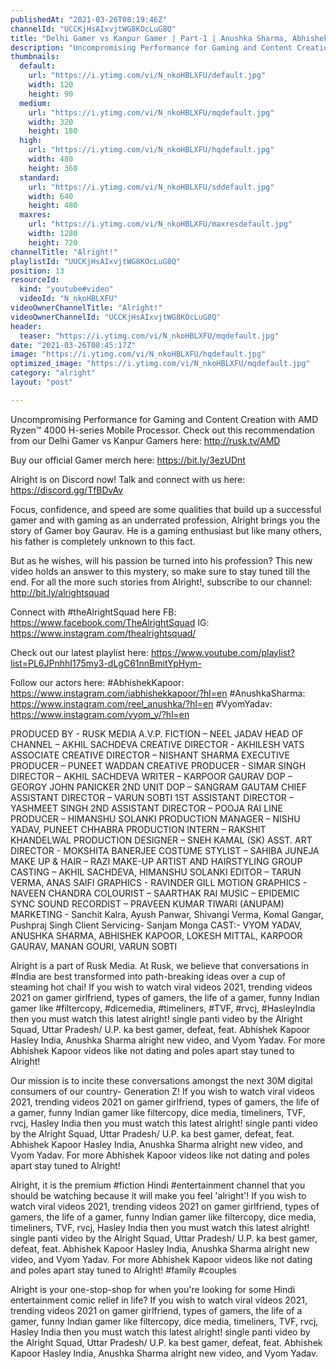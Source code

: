 ```yaml
---
publishedAt: "2021-03-26T08:19:46Z"
channelId: "UCCKjHsAIxvjtWG8KOcLuG8Q"
title: "Delhi Gamer vs Kanpur Gamer | Part-1 | Anushka Sharma, Abhishek Kapoor & Vyom Yadav | Alright!"
description: "Uncompromising Performance for Gaming and Content Creation with AMD Ryzen™️ 4000 H-series Mobile Processor. Check out this recommendation from our Delhi Gamer vs Kanpur Gamers here: http://rusk.tv/AMD\n\nBuy our official Gamer merch here: https://bit.ly/3ezUDnt\n\nAlright is on Discord now! Talk and connect with us here: https://discord.gg/TfBDvAv\n\nFocus, confidence, and speed are some qualities that build up a successful gamer and with gaming as an underrated profession, Alright brings you the story of Gamer boy Gaurav. He is a gaming enthusiast but like many others, his father is completely unknown to this fact.\n\nBut as he wishes, will his passion be turned into his profession? This new video holds an answer to this mystery, so make sure to stay tuned till the end. For all the more such stories from Alright!, subscribe to our channel: http://bit.ly/alrightsquad\n\nConnect with #theAlrightSquad here\nFB: https://www.facebook.com/TheAlrightSquad\nIG: https://www.instagram.com/thealrightsquad/\n\nCheck out our latest playlist here: https://www.youtube.com/playlist?list=PL6JPnhhI175my3-dLgC61nnBmitYpHym-\n\nFollow our actors here:\n#AbhishekKapoor: https://www.instagram.com/iabhishekkapoor/?hl=en\n#AnushkaSharma: https://www.instagram.com/reel_anushka/?hl=en\n#VyomYadav: https://www.instagram.com/vyom_y/?hl=en\n\nPRODUCED BY - RUSK MEDIA\nA.V.P. FICTION – NEEL JADAV\nHEAD OF CHANNEL – AKHIL SACHDEVA\nCREATIVE DIRECTOR - AKHILESH VATS\nASSOCIATE CREATIVE DIRECTOR – NISHANT SHARMA\nEXECUTIVE PRODUCER – PUNEET WADDAN\nCREATIVE PRODUCER - SIMAR SINGH\nDIRECTOR – AKHIL SACHDEVA\nWRITER – KARPOOR GAURAV\nDOP –  GEORGY JOHN PANICKER\n2ND UNIT DOP – SANGRAM GAUTAM\nCHIEF ASSISTANT DIRECTOR – VARUN SOBTI\n1ST ASSISTANT DIRECTOR – YASHMEET SINGH\n2ND ASSISTANT DIRECTOR – POOJA RAI\nLINE PRODUCER – HIMANSHU SOLANKI\nPRODUCTION MANAGER – NISHU YADAV, PUNEET CHHABRA\nPRODUCTION INTERN – RAKSHIT KHANDELWAL\nPRODUCTION DESIGNER – SNEH KAMAL (SK)\nASST. ART DIRECTOR - MOKSHITA  BANERJEE\nCOSTUME STYLIST – SAHIBA JUNEJA\nMAKE UP & HAIR – RAZI MAKE-UP ARTIST AND HAIRSTYLING GROUP \nCASTING – AKHIL SACHDEVA, HIMANSHU SOLANKI\nEDITOR – TARUN VERMA, ANAS SAIFI\nGRAPHICS - RAVINDER GILL\nMOTION GRAPHICS - NAVEEN CHANDRA\nCOLOURIST – SAARTHAK RAI\nMUSIC – EPIDEMIC\nSYNC SOUND RECORDIST – PRAVEEN KUMAR TIWARI (ANUPAM)\nMARKETING -  Sanchit Kalra, Ayush Panwar, Shivangi Verma, Komal Gangar, Pushpraj Singh\nClient Servicing- Sanjam Monga\nCAST:- VYOM YADAV, ANUSHKA SHARMA, ABHISHEK KAPOOR, LOKESH MITTAL, KARPOOR GAURAV, MANAN GOURI, VARUN SOBTI \n\nAlright is a part of Rusk Media. At Rusk, we believe that conversations in #India are best transformed into path-breaking ideas over a cup of steaming hot chai! If you wish to watch viral videos 2021, trending videos 2021 on gamer girlfriend, types of gamers, the life of a gamer, funny Indian gamer like #filtercopy, #dicemedia, #timeliners, #TVF, #rvcj, #HasleyIndia then you must watch this latest alright! single panti video by the Alright Squad, Uttar Pradesh/ U.P. ka best gamer, defeat, feat. Abhishek Kapoor Hasley India, Anushka Sharma alright new video, and Vyom Yadav. For more Abhishek Kapoor videos like not dating and poles apart stay tuned to Alright!\n\nOur mission is to incite these conversations amongst the next 30M digital consumers of our country- Generation Z! If you wish to watch viral videos 2021, trending videos 2021 on gamer girlfriend, types of gamers, the life of a gamer, funny Indian gamer like filtercopy, dice media, timeliners, TVF, rvcj, Hasley India then you must watch this latest alright! single panti video by the Alright Squad, Uttar Pradesh/ U.P. ka best gamer, defeat, feat. Abhishek Kapoor Hasley India, Anushka Sharma alright new video, and Vyom Yadav. For more Abhishek Kapoor videos like not dating and poles apart stay tuned to Alright!\n\nAlright, it is the premium #fiction Hindi #entertainment channel that you should be watching because it will make you feel 'alright'! If you wish to watch viral videos 2021, trending videos 2021 on gamer girlfriend, types of gamers, the life of a gamer, funny Indian gamer like filtercopy, dice media, timeliners, TVF, rvcj, Hasley India then you must watch this latest alright! single panti video by the Alright Squad, Uttar Pradesh/ U.P. ka best gamer, defeat, feat. Abhishek Kapoor Hasley India, Anushka Sharma alright new video, and Vyom Yadav. For more Abhishek Kapoor videos like not dating and poles apart stay tuned to Alright! #family #couples\n\n\nAlright is your one-stop-shop for when you're looking for some Hindi entertainment comic relief in life? If you wish to watch viral videos 2021, trending videos 2021 on gamer girlfriend, types of gamers, the life of a gamer, funny Indian gamer like filtercopy, dice media, timeliners, TVF, rvcj, Hasley India then you must watch this latest alright! single panti video by the Alright Squad, Uttar Pradesh/ U.P. ka best gamer, defeat, feat. Abhishek Kapoor Hasley India, Anushka Sharma alright new video, and Vyom Yadav."
thumbnails:
  default:
    url: "https://i.ytimg.com/vi/N_nkoHBLXFU/default.jpg"
    width: 120
    height: 90
  medium:
    url: "https://i.ytimg.com/vi/N_nkoHBLXFU/mqdefault.jpg"
    width: 320
    height: 180
  high:
    url: "https://i.ytimg.com/vi/N_nkoHBLXFU/hqdefault.jpg"
    width: 480
    height: 360
  standard:
    url: "https://i.ytimg.com/vi/N_nkoHBLXFU/sddefault.jpg"
    width: 640
    height: 480
  maxres:
    url: "https://i.ytimg.com/vi/N_nkoHBLXFU/maxresdefault.jpg"
    width: 1280
    height: 720
channelTitle: "Alright!"
playlistId: "UUCKjHsAIxvjtWG8KOcLuG8Q"
position: 13
resourceId:
  kind: "youtube#video"
  videoId: "N_nkoHBLXFU"
videoOwnerChannelTitle: "Alright!"
videoOwnerChannelId: "UCCKjHsAIxvjtWG8KOcLuG8Q"
header:
  teaser: "https://i.ytimg.com/vi/N_nkoHBLXFU/mqdefault.jpg"
date: "2021-03-26T08:45:17Z"
image: "https://i.ytimg.com/vi/N_nkoHBLXFU/hqdefault.jpg"
optimized_image: "https://i.ytimg.com/vi/N_nkoHBLXFU/mqdefault.jpg"
category: "alright"
layout: "post"

---
```

Uncompromising Performance for Gaming and Content Creation with AMD Ryzen™️ 4000 H-series Mobile Processor. Check out this recommendation from our Delhi Gamer vs Kanpur Gamers here: http://rusk.tv/AMD

Buy our official Gamer merch here: https://bit.ly/3ezUDnt

Alright is on Discord now! Talk and connect with us here: https://discord.gg/TfBDvAv

Focus, confidence, and speed are some qualities that build up a successful gamer and with gaming as an underrated profession, Alright brings you the story of Gamer boy Gaurav. He is a gaming enthusiast but like many others, his father is completely unknown to this fact.

But as he wishes, will his passion be turned into his profession? This new video holds an answer to this mystery, so make sure to stay tuned till the end. For all the more such stories from Alright!, subscribe to our channel: http://bit.ly/alrightsquad

Connect with #theAlrightSquad here
FB: https://www.facebook.com/TheAlrightSquad
IG: https://www.instagram.com/thealrightsquad/

Check out our latest playlist here: https://www.youtube.com/playlist?list=PL6JPnhhI175my3-dLgC61nnBmitYpHym-

Follow our actors here:
#AbhishekKapoor: https://www.instagram.com/iabhishekkapoor/?hl=en
#AnushkaSharma: https://www.instagram.com/reel_anushka/?hl=en
#VyomYadav: https://www.instagram.com/vyom_y/?hl=en

PRODUCED BY - RUSK MEDIA
A.V.P. FICTION – NEEL JADAV
HEAD OF CHANNEL – AKHIL SACHDEVA
CREATIVE DIRECTOR - AKHILESH VATS
ASSOCIATE CREATIVE DIRECTOR – NISHANT SHARMA
EXECUTIVE PRODUCER – PUNEET WADDAN
CREATIVE PRODUCER - SIMAR SINGH
DIRECTOR – AKHIL SACHDEVA
WRITER – KARPOOR GAURAV
DOP –  GEORGY JOHN PANICKER
2ND UNIT DOP – SANGRAM GAUTAM
CHIEF ASSISTANT DIRECTOR – VARUN SOBTI
1ST ASSISTANT DIRECTOR – YASHMEET SINGH
2ND ASSISTANT DIRECTOR – POOJA RAI
LINE PRODUCER – HIMANSHU SOLANKI
PRODUCTION MANAGER – NISHU YADAV, PUNEET CHHABRA
PRODUCTION INTERN – RAKSHIT KHANDELWAL
PRODUCTION DESIGNER – SNEH KAMAL (SK)
ASST. ART DIRECTOR - MOKSHITA  BANERJEE
COSTUME STYLIST – SAHIBA JUNEJA
MAKE UP & HAIR – RAZI MAKE-UP ARTIST AND HAIRSTYLING GROUP 
CASTING – AKHIL SACHDEVA, HIMANSHU SOLANKI
EDITOR – TARUN VERMA, ANAS SAIFI
GRAPHICS - RAVINDER GILL
MOTION GRAPHICS - NAVEEN CHANDRA
COLOURIST – SAARTHAK RAI
MUSIC – EPIDEMIC
SYNC SOUND RECORDIST – PRAVEEN KUMAR TIWARI (ANUPAM)
MARKETING -  Sanchit Kalra, Ayush Panwar, Shivangi Verma, Komal Gangar, Pushpraj Singh
Client Servicing- Sanjam Monga
CAST:- VYOM YADAV, ANUSHKA SHARMA, ABHISHEK KAPOOR, LOKESH MITTAL, KARPOOR GAURAV, MANAN GOURI, VARUN SOBTI 

Alright is a part of Rusk Media. At Rusk, we believe that conversations in #India are best transformed into path-breaking ideas over a cup of steaming hot chai! If you wish to watch viral videos 2021, trending videos 2021 on gamer girlfriend, types of gamers, the life of a gamer, funny Indian gamer like #filtercopy, #dicemedia, #timeliners, #TVF, #rvcj, #HasleyIndia then you must watch this latest alright! single panti video by the Alright Squad, Uttar Pradesh/ U.P. ka best gamer, defeat, feat. Abhishek Kapoor Hasley India, Anushka Sharma alright new video, and Vyom Yadav. For more Abhishek Kapoor videos like not dating and poles apart stay tuned to Alright!

Our mission is to incite these conversations amongst the next 30M digital consumers of our country- Generation Z! If you wish to watch viral videos 2021, trending videos 2021 on gamer girlfriend, types of gamers, the life of a gamer, funny Indian gamer like filtercopy, dice media, timeliners, TVF, rvcj, Hasley India then you must watch this latest alright! single panti video by the Alright Squad, Uttar Pradesh/ U.P. ka best gamer, defeat, feat. Abhishek Kapoor Hasley India, Anushka Sharma alright new video, and Vyom Yadav. For more Abhishek Kapoor videos like not dating and poles apart stay tuned to Alright!

Alright, it is the premium #fiction Hindi #entertainment channel that you should be watching because it will make you feel 'alright'! If you wish to watch viral videos 2021, trending videos 2021 on gamer girlfriend, types of gamers, the life of a gamer, funny Indian gamer like filtercopy, dice media, timeliners, TVF, rvcj, Hasley India then you must watch this latest alright! single panti video by the Alright Squad, Uttar Pradesh/ U.P. ka best gamer, defeat, feat. Abhishek Kapoor Hasley India, Anushka Sharma alright new video, and Vyom Yadav. For more Abhishek Kapoor videos like not dating and poles apart stay tuned to Alright! #family #couples


Alright is your one-stop-shop for when you're looking for some Hindi entertainment comic relief in life? If you wish to watch viral videos 2021, trending videos 2021 on gamer girlfriend, types of gamers, the life of a gamer, funny Indian gamer like filtercopy, dice media, timeliners, TVF, rvcj, Hasley India then you must watch this latest alright! single panti video by the Alright Squad, Uttar Pradesh/ U.P. ka best gamer, defeat, feat. Abhishek Kapoor Hasley India, Anushka Sharma alright new video, and Vyom Yadav.